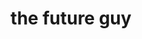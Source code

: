 ---
pid: llp176
title: the future guy
location_transcription: 
coordinates: "[-75.163615833214, 39.955299999492]"
zipcode: 
gen_neighborhood: 
neighborhood: 
outside_phl: 
age: '9'
age_range: 6-13
instagram: 
image_file_name: llp_176.jpg
proposal_transcription: 
topic: Unknown
topic_summary: '0'
type: Image
keywords_other: future
credit: Yaxel Lauriano
image_labels: 
twitter: 
facebook: 
permalink: "/monuments/llp176/"
layout: item-page
---